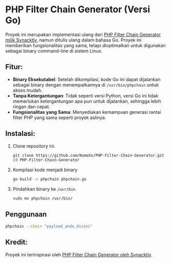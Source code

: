 # PHP Filter Chain Generator (Versi Go)

Proyek ini merupakan implementasi ulang dari [PHP Filter Chain Generator milik Synacktiv](https://github.com/synacktiv/php_filter_chain_generator/), namun ditulis ulang dalam bahasa Go. Proyek ini memberikan fungsionalitas yang sama, tetapi dioptimalkan untuk digunakan sebagai binary command-line di sistem Linux.

## Fitur:
- **Binary Eksekutabel**: Setelah dikompilasi, kode Go ini dapat dijalankan sebagai binary dengan menempatkannya di `/usr/bin/phpchain` untuk akses mudah.
- **Tanpa Ketergantungan**: Tidak seperti versi Python, versi Go ini tidak memerlukan ketergantungan apa pun untuk dijalankan, sehingga lebih ringan dan cepat.
- **Fungsionalitas yang Sama**: Menyediakan kemampuan generasi rantai filter PHP yang sama seperti proyek aslinya.

## Instalasi:
1. Clone repository ini.
   ```bash
   git clone https://github.com/NumeXx/PHP-Filter-Chain-Generator.git
   cd PHP-Filter-Chain-Generator
   ```
2. Kompilasi kode menjadi binary
   ```bash
   go build -o phpchain phpchain.go
   ```
3. Pindahkan binary ke `/usr/bin`
   ```bash
   sudo mv phpchain /usr/bin/
   ```

## Penggunaan
```bash
phpchain --chain "payload_anda_disini"
```

## Kredit:
Proyek ini terinspirasi oleh [PHP Filter Chain Generator oleh Synacktiv](https://github.com/synacktiv/php_filter_chain_generator/).
